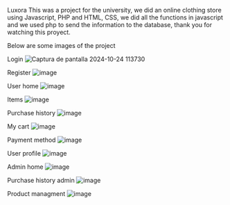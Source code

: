 Luxora 
This was a project for the university, we did an online clothing store using Javascript, PHP and HTML, CSS, we did all the functions in javascript and we used php to send the information to the database, thank you for watching this proyect. 

Below are some images of the project

Login
![Captura de pantalla 2024-10-24 113730](https://github.com/user-attachments/assets/e8a0d9ff-688e-4693-819e-91cad3be3585)

Register
![image](https://github.com/user-attachments/assets/4118d16e-23c7-4058-ba9a-2901880caa0f)

User home
![image](https://github.com/user-attachments/assets/65a3add3-238e-46f1-8dd1-c03d7f6bdd79)

Items
![image](https://github.com/user-attachments/assets/1ca927ee-37c3-419b-aa7b-c8bc1c30e993)

Purchase history
![image](https://github.com/user-attachments/assets/96476f66-7a94-436c-9b2a-dec5021a5f95)

My cart
![image](https://github.com/user-attachments/assets/3da7c5ad-ef03-4073-be24-4c700a8ed51f)

Payment method
![image](https://github.com/user-attachments/assets/c7edf490-21a3-4982-b75c-684a771f67af)

User profile
![image](https://github.com/user-attachments/assets/be5f7404-eda5-41ce-8885-25f8263015ca)

Admin home
![image](https://github.com/user-attachments/assets/6ce83597-dd80-4198-b5ad-5d86c861c41c)

Purchase history admin
![image](https://github.com/user-attachments/assets/a23cde91-1f93-42f4-a170-dfbc515d2e8c)

Product managment
![image](https://github.com/user-attachments/assets/c139edb8-6632-4c53-9c92-99f2a5e6a8f1)

